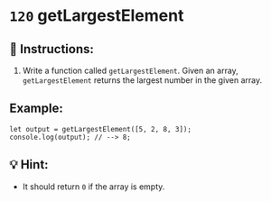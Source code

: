 # `120` getLargestElement

## 📝 Instructions:

1. Write a function called `getLargestElement`. Given an array, `getLargestElement` returns the largest number in the given array.

## Example:

```Js
let output = getLargestElement([5, 2, 8, 3]);
console.log(output); // --> 8;
```

## 💡 Hint:

+ It should return `0` if the array is empty.
